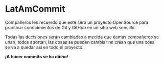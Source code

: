 # LatAmCommit

Compañeros les recuerdo que este será un proyecto OpenSource para practicar conocimientos de Git y GitHub en un sitio web sencillo. 

Todas las decisiones serán cambiadas a medida que demás compañeros se unan, todos aportan, las cosas se pueden cambiar no crean que una cosa se va a quedar así en todo el proyecto.

**¡A hacer commits se ha dicho!**